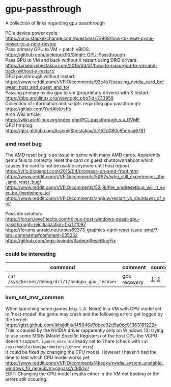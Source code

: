 # gpu-passthrough
A collection of links regarding gpu passthrough

PCIe device power cycle: https://unix.stackexchange.com/questions/73908/how-to-reset-cycle-power-to-a-pcie-device  
Pass primary GPU to VM + patch vBIOS: https://github.com/joeknock90/Single-GPU-Passthrough  
Pass GPU to VM and back without X restart using DRI3 drivers: https://arseniyshestakov.com/2016/03/31/how-to-pass-gpu-to-vm-and-back-without-x-restart/  
GPU passthrough without restart: https://www.reddit.com/r/VFIO/comments/93c4s7/passing_nvidia_card_between_host_and_guest_and_to/  
Passing primary nvidia gpu to vm (proprietary drivers) with X restart: https://bbs.archlinux.org/viewtopic.php?id=233959  
Collection of information and scripts regarding gpu passthrough: https://gitlab.com/YuriAlek/vfio  
Arch Wiki article: https://wiki.archlinux.org/index.php/PCI_passthrough_via_OVMF  
GPU hotplug: https://gist.github.com/ArseniyShestakov/dc152d080c65ebaa6781

### amd reset bug
The AMD reset bug is an issue in qemu with many AMD cards.
Apparently qemu fails to correctly reset the card on guest shutdown/reboot which causes the card to not be usable anymore until host reboot.  
https://vfio.blogspot.com/2015/04/progress-on-amd-front.html  
https://www.reddit.com/r/VFIO/comments/5tf62v/who_still_experiences_the_amd_reset_bug/  
https://www.reddit.com/r/VFIO/comments/52ij8j/the_amdresetbug_will_it_ever_be_fixedwhere_to/  
https://www.reddit.com/r/VFIO/comments/angluw/restart_vs_shutdown_of_vm/

Possible solution:  
https://forum.level1techs.com/t/linux-host-windows-guest-gpu-passthrough-reinitialization-fix/121097  
https://forums.unraid.net/topic/69373-graphics-card-reset-issue-amd/?tab=comments#comment-635252  
https://github.com/inga-lovinde/RadeonResetBugFix  

### could be interesting
| command | comment | source |
| --- | --- | --- |
| `cat /sys/kernel/debug/dri/1/amdgpu_gpu_recover` | gpu recovery | [1](https://github.com/RadeonOpenCompute/ROCK-Kernel-Driver/issues/11#issuecomment-450696825), [2](https://dri.freedesktop.org/docs/drm/gpu/amdgpu.html) |

### kvm_set_msr_common
When launching some games (e.g. L.A. Noire) in a VM with CPU model set to 'host-model' the game may crash and the following errors get logged by the kernel: https://gist.github.com/jkhsjdhjs/f45046d7dbec02d5a0dc9136319f222a  
This is caused by the NVIDIA driver (apparently only on Windows 10) trying to use some MSRs (Model Specific Registers) of the host CPU the VCPU doesn't support.
`ignore_msrs` is already set to 1 here (check with `cat /sys/module/kvm/parameters/ignore_msrs`).  
It could be fixed by changing the CPU model. However I haven't had the time to test which CPU model works yet.  
https://www.reddit.com/r/VFIO/comments/4kagkv/nvidia_system_unstable_windows_10_qemukvmvgapass/d3dldyj/  
EDIT: Changing the CPU model results either in the VM not booting or the errors still occuring.

